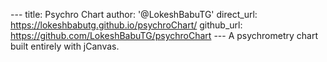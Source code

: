 --- title: Psychro Chart author: '@LokeshBabuTG' direct_url:
https://lokeshbabutg.github.io/psychroChart/ github_url:
https://github.com/LokeshBabuTG/psychroChart --- A psychrometry chart built entirely with jCanvas.
